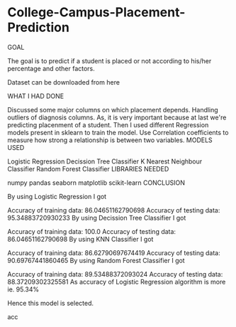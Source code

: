 # College-Campus-Placement-Prediction
GOAL

The goal is to predict if a student is placed or not according to his/her percentage and other factors.

Dataset can be downloaded from here

WHAT I HAD DONE

Discussed some major columns on which placement depends.
Handling outliers of diagnosis columns. As, it is very important because at last we're predicting placenment of a student.
Then I used different Regression models present in sklearn to train the model.
Use Correlation coefficients to measure how strong a relationship is between two variables.
MODELS USED

Logistic Regression
Decission Tree Classifier
K Nearest Neighbour Classifier
Random Forest Classifier
LIBRARIES NEEDED

numpy
pandas
seaborn
matplotlib
scikit-learn
CONCLUSION

By using Logistic Regression I got

   Accuracy of training data: 86.04651162790698
   Accuracy of testing data: 95.34883720930233
By using Decission Tree Classifier I got

   Accuracy of training data: 100.0
   Accuracy of testing data: 86.04651162790698
By using KNN Classifier I got

   Accuracy of training data: 86.62790697674419
   Accuracy of testing data: 90.69767441860465
By using Random Forest Classifier I got

   Accuracy of training data: 89.53488372093024
   Accuracy of testing data: 88.37209302325581
As accuracy of Logistic Regression algorithm is more ie. 95.34%

Hence this model is selected.

acc
